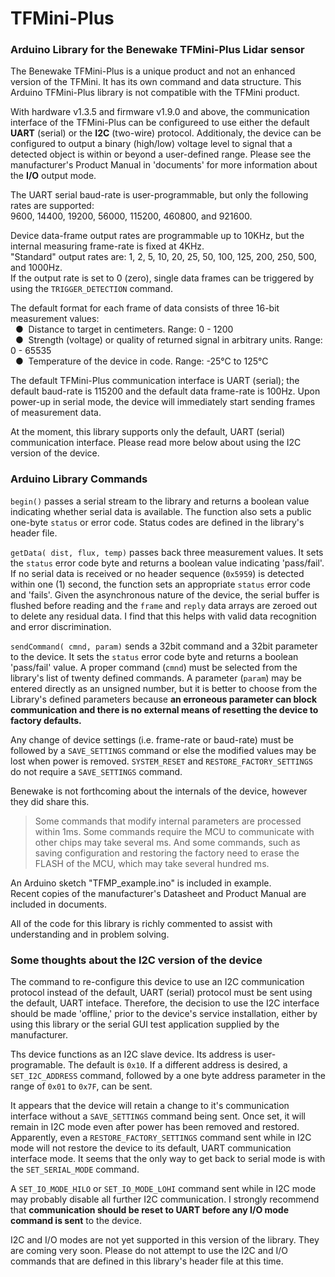 # TFMini-Plus
### Arduino Library for the Benewake TFMini-Plus Lidar sensor

The Benewake TFMini-Plus is a unique product and not an enhanced version of the TFMini. It has its own command and data structure.  This Arduino TFMini-Plus library is not compatible with the TFMini product.

With hardware v1.3.5 and firmware v1.9.0 and above, the communication interface of the TFMini-Plus can be configureed to use either the default **UART** (serial) or the **I2C** (two-wire) protocol.  Additionaly, the device can be configured to output a binary (high/low) voltage level to signal that a detected object is within or beyond a user-defined range.  Please see the manufacturer's Product Manual in 'documents' for more information about the **I/O** output mode.

The UART serial baud-rate is user-programmable, but only the following rates are supported:
</br>9600, 14400, 19200, 56000, 115200, 460800, and 921600.<br>

Device data-frame output rates are programmable up to 10KHz, but the internal measuring frame-rate is fixed at 4KHz.
<br />"Standard" output rates are: 1, 2, 5, 10, 20, 25, 50, 100, 125, 200, 250, 500, and 1000Hz.
<br />If the output rate is set to 0 (zero), single data frames can be triggered by using the `TRIGGER_DETECTION` command.

The default format for each frame of data consists of three 16-bit measurement values:
<br />&nbsp;&nbsp;&#9679;&nbsp;  Distance to target in centimeters. Range: 0 - 1200
<br />&nbsp;&nbsp;&#9679;&nbsp;  Strength (voltage) or quality of returned signal in arbitrary units. Range: 0 - 65535
<br />&nbsp;&nbsp;&#9679;&nbsp;  Temperature of the device in code. Range: -25°C to 125°C

The default TFMini-Plus communication interface is UART (serial); the default baud-rate is 115200 and the default data frame-rate is 100Hz.  Upon power-up in serial mode, the device will immediately start sending frames of measurement data.

At the moment, this library supports only the default, UART (serial) communication interface.  Please read more below about using the I2C version of the device.

### Arduino Library Commands
`begin()` passes a serial stream to the library and returns a boolean value indicating whether serial data is available. The function also sets a public one-byte `status` or error code.  Status codes are defined in the library's header file.

`getData( dist, flux, temp)` passes back three measurement values.  It sets the `status` error code byte and returns a boolean value indicating 'pass/fail'.  If no serial data is received or no header sequence (`0x5959`) is detected within one (1) second, the function sets an appropriate `status` error code and 'fails'.  Given the asynchronous nature of the device, the serial buffer is flushed before reading and the `frame` and `reply` data arrays are zeroed out to delete any residual data.  I find that this helps with valid data recognition and error discrimination.

`sendCommand( cmnd, param)` sends a 32bit command and a 32bit parameter to the device. It sets the `status` error code byte and returns a boolean 'pass/fail' value.  A proper command (`cmnd`) must be selected from the library's list of twenty defined commands.  A parameter (`param`) may be entered directly as an unsigned number, but it is better to choose from the Library's defined parameters because **an erroneous parameter can block communication and there is no external means of resetting the device to factory defaults.**

Any change of device settings (i.e. frame-rate or baud-rate) must be followed by a `SAVE_SETTINGS` command or else the modified values may be lost when power is removed.  `SYSTEM_RESET` and `RESTORE_FACTORY_SETTINGS` do not require a `SAVE_SETTINGS` command.

Benewake is not forthcoming about the internals of the device, however they did share this.
>Some commands that modify internal parameters are processed within 1ms. Some commands require the MCU to communicate with other chips may take several ms. And some commands, such as saving configuration and restoring the factory need to erase the FLASH of the MCU, which may take several hundred ms.

An Arduino sketch "TFMP_example.ino" is included in example.
<br>Recent copies of the manufacturer's Datasheet and Product Manual are included in documents.

All of the code for this library is richly commented to assist with understanding and in problem solving.

### Some thoughts about the I2C version of the device
The command to re-configure this device to use an I2C communication protocol instead of the default, UART (serial) protocol must be sent using the default, UART inteface.  Therefore, the decision to use the I2C interface should be made 'offline,' prior to the device's service installation, either by using this library or the serial GUI test application supplied by the manufacturer.

Ths device functions as an I2C slave device.  Its address is user-programable.  The default is `0x10`.  If a different address is desired, a `SET_I2C_ADDRESS` command, followed by a one byte address parameter in the range of `0x01` to `0x7F`, can be sent.

It appears that the device will retain a change to it's communication interface without a `SAVE_SETTINGS` command being sent.  Once set, it will remain in I2C mode even after power has been removed and restored.  Apparently, even a `RESTORE_FACTORY_SETTINGS` command sent while in I2C mode will not restore the device to its default, UART communication interface mode.  It seems that the only way to get back to serial mode is with the `SET_SERIAL_MODE` command.

A `SET_IO_MODE_HILO` or `SET_IO_MODE_LOHI` command sent while in I2C mode may probably disable all further I2C communication. I strongly  recommend that **communication should be reset to UART before any I/O mode command is sent** to the device.

I2C and I/O modes are not yet supported in this version of the library.  They are coming very soon.  Please do not attempt to use the I2C and I/O commands that are defined in this library's header file at this time.
